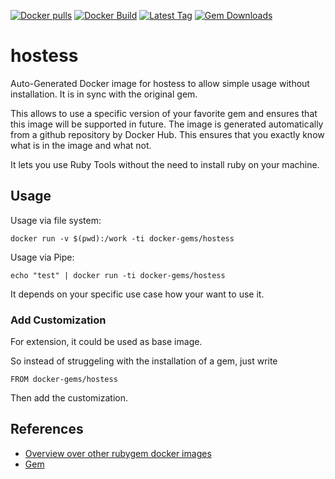 [![Docker pulls](https://img.shields.io/docker/pulls/rubygem/hostess.svg)](https://hub.docker.com/r/rubygem/hostess/)
[![Docker Build](https://img.shields.io/docker/automated/rubygem/hostess.svg)](https://hub.docker.com/r/rubygem/hostess/)
[![Latest Tag](https://img.shields.io/github/tag/docker-rubygem/hostess.svg)](https://hub.docker.com/r/rubygem/hostess/)
[![Gem Downloads](https://img.shields.io/gem/dt/hostess.svg)](https://rubygems.org/gems/hostess/)
# hostess

Auto-Generated Docker image for hostess to allow simple usage without installation.
It is in sync with the original gem.

This allows to use a specific version of your favorite gem and ensures that this image will be supported in future.
The image is generated automatically from a github repository by Docker Hub.
This ensures that you exactly know what is in the image and what not.

It lets you use Ruby Tools without the need to install ruby on your machine.

## Usage

Usage via file system:

`docker run -v $(pwd):/work -ti docker-gems/hostess`

Usage via Pipe:

`echo "test" | docker run -ti docker-gems/hostess`

It depends on your specific use case how your want to use it.

### Add Customization

For extension, it could be used as base image.

So instead of struggeling with the installation of a gem, just write

`FROM docker-gems/hostess`

Then add the customization.

## References

 - [Overview over other rubygem docker images](https://github.com/thinkbot/docker-rubygem)
 - [Gem](https://rubygems.org/gems/hostess/)
